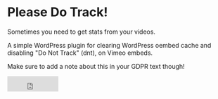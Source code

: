 # Please Do Track!

Sometimes you need to get stats from your videos.

A simple WordPress plugin for clearing WordPress oembed cache and disabling "Do Not Track" (dnt), on Vimeo embeds.

Make sure to add a note about this in your GDPR text though!

<iframe src="https://github.com/sponsors/Borgenfalk-Skott/button" title="Sponsor Borgenfalk-Skott" height="35" width="116" style="border: 0;"></iframe>
